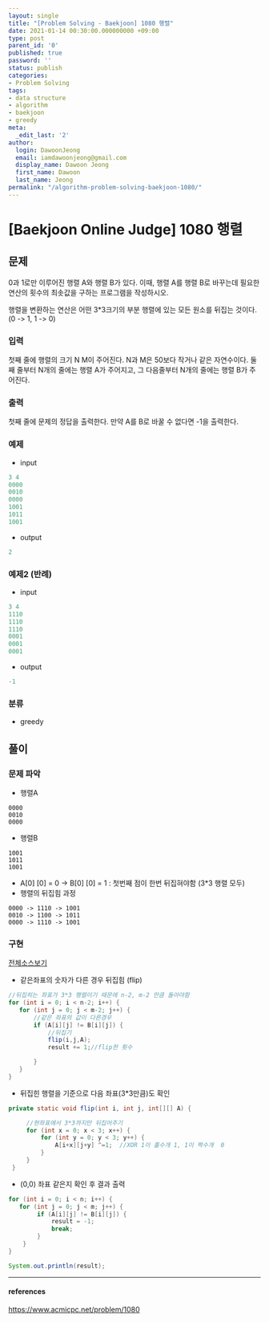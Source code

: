 ```yaml
---
layout: single
title: "[Problem Solving - Baekjoon] 1080 행렬"
date: 2021-01-14 00:30:00.000000000 +09:00
type: post
parent_id: '0'
published: true
password: ''
status: publish
categories:
- Problem Solving
tags:
- data structure
- algorithm
- baekjoon
- greedy
meta:
  _edit_last: '2'
author:
  login: DawoonJeong
  email: iamdawoonjeong@gmail.com
  display_name: Dawoon Jeong
  first_name: Dawoon
  last_name: Jeong
permalink: "/algorithm-problem-solving-baekjoon-1080/"
---
```

# [Baekjoon Online Judge] 1080 행렬

## 문제
0과 1로만 이루어진 행렬 A와 행렬 B가 있다. 이때, 행렬 A를 행렬 B로 바꾸는데 필요한 연산의 횟수의 최솟값을 구하는 프로그램을 작성하시오.

행렬을 변환하는 연산은 어떤 3*3크기의 부분 행렬에 있는 모든 원소를 뒤집는 것이다. (0 -> 1, 1 -> 0)

### 입력
첫째 줄에 행렬의 크기 N M이 주어진다. N과 M은 50보다 작거나 같은 자연수이다. 둘째 줄부터 N개의 줄에는 행렬 A가 주어지고, 그 다음줄부터 N개의 줄에는 행렬 B가 주어진다.

### 출력
첫째 줄에 문제의 정답을 출력한다. 만약 A를 B로 바꿀 수 없다면 -1을 출력한다.

### 예제

- input

```java
3 4
0000
0010
0000
1001
1011
1001
```

- output

```java
2
```


### 예제2 (반례)

- input

```java
3 4
1110
1110
1110
0001
0001
0001
```

- output

```java
-1
```


### 분류
- greedy

## 풀이

### 문제 파악

- 행렬A

```
0000
0010
0000
```

- 행렬B

```
1001
1011
1001
```

- A[0] [0] = 0 -> B[0] [0] = 1 : 첫번째 점이 한번 뒤집혀야함 (3*3 행렬 모두)
- 행렬의 뒤집힘 과정

```
0000 -> 1110 -> 1001
0010 -> 1100 -> 1011
0000 -> 1110 -> 1001
```

### 구현

[전체소스보기](https://github.com/iamdawoonjeong/java-datastructure-algorithm/blob/master/java-algorithm-problem-solving/src/baekjoon/problem1080/Main.java)

- 같은좌표의 숫자가 다른 경우 뒤집힘 (flip)

```java
//뒤집히는 좌표가 3*3 행렬이기 때문에 n-2, m-2 만큼 돌아야함
for (int i = 0; i < n-2; i++) {
   for (int j = 0; j < m-2; j++) {
       //같은 좌표의 값이 다른경우
       if (A[i][j] != B[i][j]) {
           //뒤집기
           flip(i,j,A);
           result += 1;//flip한 횟수

       }
   }
}
```

- 뒤집힌 행렬을 기준으로 다음 좌표(3*3만큼)도 확인

```java
private static void flip(int i, int j, int[][] A) {

     //현좌표에서 3*3까지만 뒤집어주기
     for (int x = 0; x < 3; x++) {
         for (int y = 0; y < 3; y++) {
             A[i+x][j+y] ^=1;  //XOR 1이 홀수개 1, 1이 짝수개  0
         }
     }
 }
```

- (0,0) 좌표 같은지 확인 후 결과 출력 

```java
for (int i = 0; i < n; i++) {
   for (int j = 0; j < m; j++) {
        if (A[i][j] != B[i][j]) {
            result = -1;
            break;
        }
    }
}

System.out.println(result);
```

---

#### references
<https://www.acmicpc.net/problem/1080>
